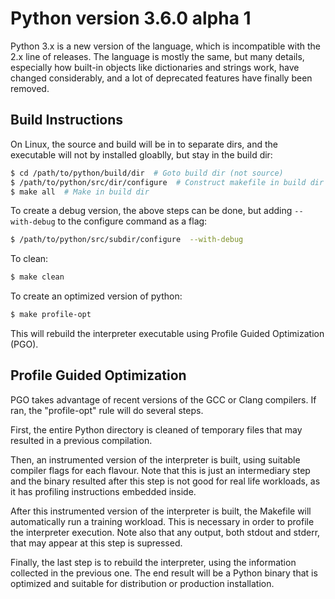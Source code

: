 # Python version 3.6.0 alpha 1

Python 3.x is a new version of the language, which is incompatible with the
2.x line of releases.  The language is mostly the same, but many details,
especially how built-in objects like dictionaries and strings work,
have changed considerably, and a lot of deprecated features have finally
been removed.


## Build Instructions
On Linux, the source and build will be in to separate dirs, and the executable will not
by installed gloablly, but stay in the build dir:
```sh
$ cd /path/to/python/build/dir  # Goto build dir (not source)
$ /path/to/python/src/dir/configure  # Construct makefile in build dir
$ make all  # Make in build dir
```

To create a debug version, the above steps can be done, but adding `--with-debug` to
the configure command as a flag:
```sh
$ /path/to/python/src/subdir/configure  --with-debug
```

To clean:
```sh
$ make clean
```

To create an optimized version of python:
```sh
$ make profile-opt
```
This will rebuild the interpreter executable using Profile
Guided Optimization (PGO).


## Profile Guided Optimization

PGO takes advantage of recent versions of the GCC or Clang compilers.
If ran, the "profile-opt" rule will do several steps.

First, the entire Python directory is cleaned of temporary files that
may resulted in a previous compilation.

Then, an instrumented version of the interpreter is built, using suitable
compiler flags for each flavour. Note that this is just an intermediary
step and the binary resulted after this step is not good for real life
workloads, as it has profiling instructions embedded inside.

After this instrumented version of the interpreter is built, the Makefile
will automatically run a training workload. This is necessary in order to
profile the interpreter execution. Note also that any output, both stdout
and stderr, that may appear at this step is supressed.

Finally, the last step is to rebuild the interpreter, using the information
collected in the previous one. The end result will be a Python binary
that is optimized and suitable for distribution or production installation.

